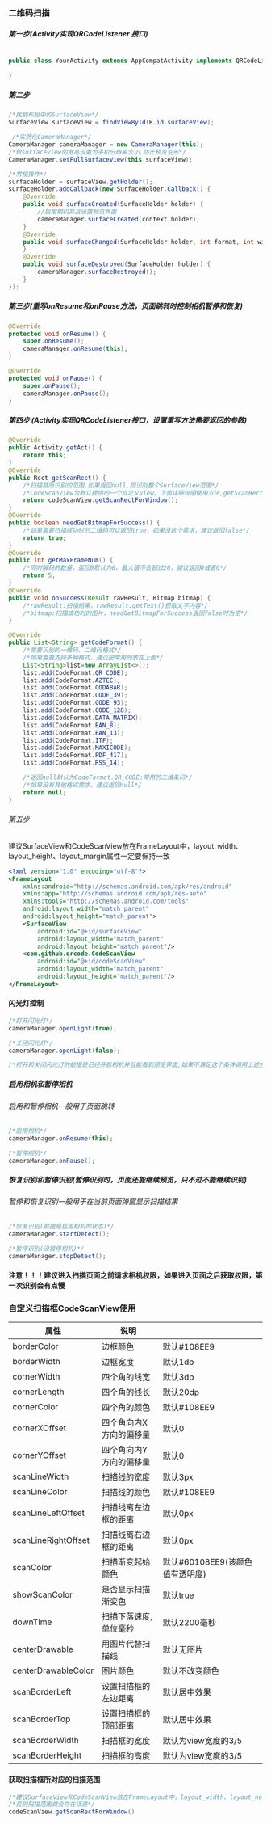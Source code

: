 ### 二维码扫描
##### 第一步(Activity实现QRCodeListener 接口)
```java

public class YourActivity extends AppCompatActivity implements QRCodeListener {
	
}
```
##### 第二步
```java
/*找到布局中的SurfaceView*/
SurfaceView surfaceView = findViewById(R.id.surfaceView);

 /*实例化CameraManager*/
CameraManager cameraManager = new CameraManager(this);
/*给surfaceView的宽高设置为手机分辨率大小,防止预览变形*/
CameraManager.setFullSurfaceView(this,surfaceView);

/*常规操作*/
surfaceHolder = surfaceView.getHolder();
surfaceHolder.addCallback(new SurfaceHolder.Callback() {
    @Override
    public void surfaceCreated(SurfaceHolder holder) {
	    //启用相机并且设置预览界面
        cameraManager.surfaceCreated(context,holder);
    }
    @Override
    public void surfaceChanged(SurfaceHolder holder, int format, int width, int height) {
    }
    @Override
    public void surfaceDestroyed(SurfaceHolder holder) {
        cameraManager.surfaceDestroyed();
    }
});
```

##### 第三步(重写onResume和onPause方法，页面跳转时控制相机暂停和恢复)
```java
@Override
protected void onResume() {
    super.onResume();
    cameraManager.onResume(this);
}

@Override
protected void onPause() {
    super.onPause();
    cameraManager.onPause();
}


```


##### 第四步 (Activity实现QRCodeListener接口，设置重写方法需要返回的参数)
```java
@Override
public Activity getAct() {
    return this;
}
@Override
public Rect getScanRect() {
	/*扫描框所识别的范围,如果返回null,则识别整个SurfaceView范围*/
	/*CodeScanView为默认提供的一个自定义view，下面详细说明使用方法,getScanRectForWindow获取扫描范围*/
    return codeScanView.getScanRectForWindow();
}
@Override
public boolean needGetBitmapForSuccess() {
	/*如果需要扫描成功时的二维码可以返回true，如果没这个需求，建议返回false*/
    return true;
}
@Override
public int getMaxFrameNum() {
	/*同时解码的数量，返回0默认为6，最大值不会超过20，建议返回0或者6*/
    return 5;
}
@Override
public void onSuccess(Result rawResult, Bitmap bitmap) {
    /*rawResult:扫描结果，rawResult.getText()获取文字内容*/
    /*bitmap:扫描成功时的图片，needGetBitmapForSuccess返回false时为空*/
}

@Override
public List<String> getCodeFormat() {
	/*需要识别的一维码、二维码格式*/
	/*如果需要支持多种格式，建议把常用的放在上面*/
	List<String>list=new ArrayList<>();
    list.add(CodeFormat.QR_CODE);
    list.add(CodeFormat.AZTEC);
    list.add(CodeFormat.CODABAR);
    list.add(CodeFormat.CODE_39);
    list.add(CodeFormat.CODE_93);
    list.add(CodeFormat.CODE_128);
    list.add(CodeFormat.DATA_MATRIX);
    list.add(CodeFormat.EAN_8);
    list.add(CodeFormat.EAN_13);
    list.add(CodeFormat.ITF);
    list.add(CodeFormat.MAXICODE);
    list.add(CodeFormat.PDF_417);
    list.add(CodeFormat.RSS_14);

    /*返回null默认为CodeFormat.QR_CODE:常用的二维条码*/
    /*如果没有其他格式需求，建议返回null*/
    return null;
}


```
###### 第五步
建议SurfaceView和CodeScanView放在FrameLayout中，layout_width、layout_height、layout_margin属性一定要保持一致
```xml
<?xml version="1.0" encoding="utf-8"?>
<FrameLayout
    xmlns:android="http://schemas.android.com/apk/res/android"
    xmlns:app="http://schemas.android.com/apk/res-auto"
    xmlns:tools="http://schemas.android.com/tools"
    android:layout_width="match_parent"
    android:layout_height="match_parent">
    <SurfaceView
        android:id="@+id/surfaceView"
        android:layout_width="match_parent"
        android:layout_height="match_parent"/>
    <com.github.qrcode.CodeScanView
        android:id="@+id/codeScanView"
        android:layout_width="match_parent"
        android:layout_height="match_parent"/>
</FrameLayout>

```

#### 闪光灯控制
```java
/*打开闪光灯*/
cameraManager.openLight(true);

/*关闭闪光灯*/
cameraManager.openLight(false);

/*打开和关闭闪光灯的前提是已经开启相机并且能看到预览界面,如果不满足这个条件调用上述方法没效果*/
```

##### 启用相机和暂停相机
###### 启用和暂停相机一般用于页面跳转
```java
/*启用相机*/
cameraManager.onResume(this);

/*暂停相机*/
cameraManager.onPause();
```
##### 恢复识别和暂停识别(暂停识别时，页面还能继续预览，只不过不能继续识别)
###### 暂停和恢复识别一般用于在当前页面弹窗显示扫描结果
```java
/*恢复识别(前提是启用相机的状态)*/
cameraManager.startDetect();

/*暂停识别(没暂停相机)*/
cameraManager.stopDetect();
```

#### 注意！！！建议进入扫描页面之前请求相机权限，如果进入页面之后获取权限，第一次识别会有点慢


### 自定义扫描框CodeScanView使用
| 属性                | 说明                    |                                 |
|---------------------|-------------------------|---------------------------------|
| borderColor         | 边框颜色                | 默认#108EE9                     |
| borderWidth         | 边框宽度                | 默认1dp                         |
| cornerWidth         | 四个角的线宽            | 默认3dp                         |
| cornerLength        | 四个角的线长            | 默认20dp                        |
| cornerColor         | 四个角的颜色            | 默认#108EE9                     |
| cornerXOffset       | 四个角向内X方向的偏移量 | 默认0                           |
| cornerYOffset       | 四个角向内Y方向的偏移量 | 默认0                           |
| scanLineWidth       | 扫描线的宽度            | 默认3px                         |
| scanLineColor       | 扫描线的颜色            | 默认#108EE9                     |
| scanLineLeftOffset  | 扫描线离左边框的距离    | 默认0px                         |
| scanLineRightOffset | 扫描线离右边框的距离    | 默认0px                         |
| scanColor           | 扫描渐变起始颜色        | 默认#60108EE9(该颜色值有透明度) |
| showScanColor       | 是否显示扫描渐变色      | 默认true                        |
| downTime            | 扫描下落速度,单位毫秒   | 默认2200毫秒                    |
| centerDrawable      | 用图片代替扫描线        | 默认无图片                      |
| centerDrawableColor | 图片颜色                | 默认不改变颜色                  |
| scanBorderLeft      | 设置扫描框的左边距离    | 默认居中效果                    |
| scanBorderTop       | 设置扫描框的顶部距离    | 默认居中效果                    |
| scanBorderWidth     | 扫描框的宽度            | 默认为view宽度的3/5             |
| scanBorderHeight    | 扫描框的高度            | 默认为view宽度的3/5             |

#### 获取扫描框所对应的扫描范围
```java
/*建议SurfaceView和CodeScanView放在FrameLayout中，layout_width、layout_height、layout_margin属性一定要保持一致*/
/*否则扫描范围就会存在误差*/
codeScanView.getScanRectForWindow()
```
